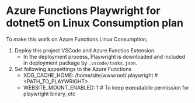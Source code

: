 # Azure Functions Playwright for dotnet5 on Linux Consumption plan

To make this work on Azure Functions Linux Consumption, 
  1. Deploy this project VSCode and Azure Functios Extension.
     - In the deployment process, Playwright is downloaded and included in deployment package by `.vscode/tasks.json`.
  2. Set following appsettings to the Azure Functions
     - XDG_CACHE_HOME: /home/site/wwwroot/.playwright # <PATH_TO_PLAYWRIGHT>.
     - WEBSITE_MOUNT_ENABLED: 1 # To keep executablle permission for playwright binary, etc 

